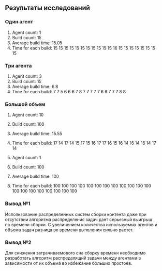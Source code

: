 ## Результаты исследований

### Один агент
1. Agent count: 1
2. Build count: 15
3. Average build time: 15.05
4. Time for each build:
15 15 15 15 15 15 15 15 15 15 15 16 15 15 15 15 15 15 15 15 <br>

### Три агента
1. Agent count: 3
2. Build count: 15
3. Average build time: 6.8
4. Time for each build:
7 7 5 6 6 6 7 8 7 7 7 7 7 6 6 7 7 7 8 8

### Большой объем
1. Agent count: 10
2. Build count: 100
3. Average build time: 15.55
4. Time for each build:
17 14 17 14 15 17 15 16 17 17 16 15 16 14 16 14 16 14 17 14

1. Agent count: 1
2. Build count: 100
3. Average build time: 100
4. Time for each build:
100 100 100 100 100 100 100 100 100 100 100 100 100 100 100 100 100 100 100 100

### Вывод №1
Использование распределенных систем сборки контента даже при отсутствии алгоритма распределения задач дает серьезный выигрыш по времени сборки. С увеличением количества используемых агентов и объема задач разница во времени выполения сильно растет.

### Вывод №2
Для снижения затрачиваемового сна сборку времени необходимо разработать алгоритм распределящий задачи между агентами в зависимости от их объема во избежание больших простоев.
